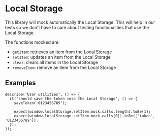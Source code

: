 # Local Storage

This library will mock automatically the Local Storage. This will help in our tests so we don't have to care about testing functionalities that use the Local Storage.

The functions mocked are:

* `getItem`: retrieves an item from the Local Storage
* `setItem`: updates an item from the Local Storage
* `clear`: clears all items in the Local Storage
* `removeItem`: remove an item from the Local Storage

## Examples

```
describe('User utilities', () => {
  it('should save the token into the Local Storage', () => {
    saveToken('0123456789');
    
    expect(window.localStorage.setItem.mock.calls.length).toBe(1);
    expect(window.localStorage.setItem.mock.calls[0]).toBe(['token', '0123456789']);
  });
});
```